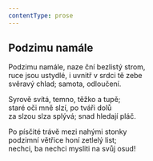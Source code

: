 ```yaml
---
contentType: prose
---
```


## Podzimu namále

Podzimu namále, naze ční bezlistý strom,  
ruce jsou ustydlé, i uvnitř v srdci tě zebe  
svěravý chlad; samota, odloučení.

Syrově svítá, temno, těžko a tupě;  
staré oči mně slzí, po tváři dolů  
za slzou slza splývá; snad hledají pláč.

Po písčité trávě mezi nahými stonky  
podzimní větřice honí zetlelý list;  
nechci, ba nechci mysliti na svůj osud!
